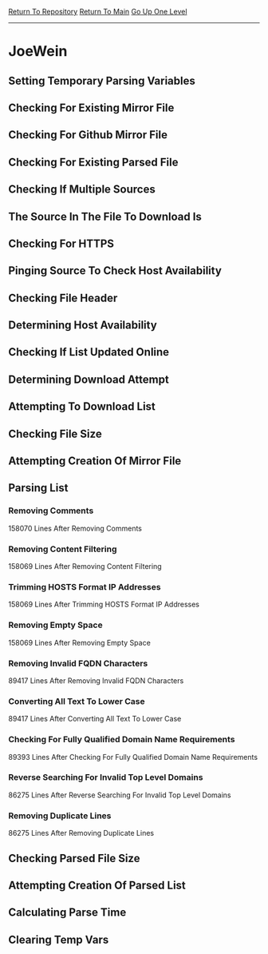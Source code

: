 [Return To Repository](https://github.com/deathbybandaid/piholeparser/)
[Return To Main](https://github.com/deathbybandaid/piholeparser/blob/master/RecentRunLogs/Mainlog.md)
[Go Up One Level](https://github.com/deathbybandaid/piholeparser/blob/master/RecentRunLogs/TopLevelScripts/30-Processing-External-Blacklists.md)
____________________________________
# JoeWein
## Setting Temporary Parsing Variables
## Checking For Existing Mirror File
## Checking For Github Mirror File
## Checking For Existing Parsed File
## Checking If Multiple Sources
## The Source In The File To Download Is
## Checking For HTTPS
## Pinging Source To Check Host Availability
## Checking File Header
## Determining Host Availability
## Checking If List Updated Online
## Determining Download Attempt
## Attempting To Download List
## Checking File Size
## Attempting Creation Of Mirror File
## Parsing List
### Removing Comments
158070 Lines After Removing Comments
### Removing Content Filtering
158069 Lines After Removing Content Filtering
### Trimming HOSTS Format IP Addresses
158069 Lines After Trimming HOSTS Format IP Addresses
### Removing Empty Space
158069 Lines After Removing Empty Space
### Removing Invalid FQDN Characters
89417 Lines After Removing Invalid FQDN Characters
### Converting All Text To Lower Case
89417 Lines After Converting All Text To Lower Case
### Checking For Fully Qualified Domain Name Requirements
89393 Lines After Checking For Fully Qualified Domain Name Requirements
### Reverse Searching For Invalid Top Level Domains
86275 Lines After Reverse Searching For Invalid Top Level Domains
### Removing Duplicate Lines
86275 Lines After Removing Duplicate Lines
## Checking Parsed File Size
## Attempting Creation Of Parsed List
## Calculating Parse Time
## Clearing Temp Vars
